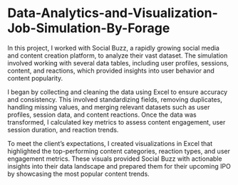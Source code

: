 # Data-Analytics-and-Visualization-Job-Simulation-By-Forage
In this project, I worked with Social Buzz, a rapidly growing social media and content creation platform, to analyze their vast dataset. The simulation involved working with several data tables, including user profiles, sessions, content, and reactions, which provided insights into user behavior and content popularity.

I began by collecting and cleaning the data using Excel to ensure accuracy and consistency. This involved standardizing fields, removing duplicates, handling missing values, and merging relevant datasets such as user profiles, session data, and content reactions. Once the data was transformed, I calculated key metrics to assess content engagement, user session duration, and reaction trends.

To meet the client’s expectations, I created visualizations in Excel that highlighted the top-performing content categories, reaction types, and user engagement metrics. These visuals provided Social Buzz with actionable insights into their data landscape and prepared them for their upcoming IPO by showcasing the most popular content trends.
